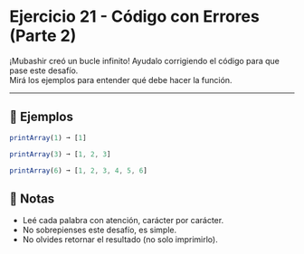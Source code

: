 # Ejercicio 21 - Código con Errores (Parte 2)

¡Mubashir creó un bucle infinito! Ayudalo corrigiendo el código para que pase este desafío.  
Mirá los ejemplos para entender qué debe hacer la función.

---

## 🧪 Ejemplos

```javascript
printArray(1) ➞ [1]

printArray(3) ➞ [1, 2, 3]

printArray(6) ➞ [1, 2, 3, 4, 5, 6]
```

## 📝 Notas

- Leé cada palabra con atención, carácter por carácter.
- No sobrepienses este desafío, es simple.
- No olvides retornar el resultado (no solo imprimirlo).
